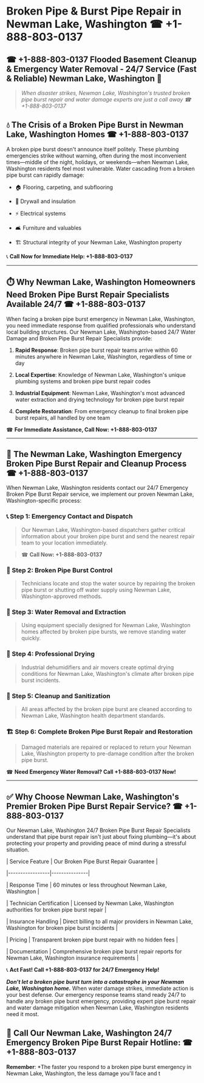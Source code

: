 # Broken Pipe & Burst Pipe Repair in Newman Lake, Washington ☎ +1-888-803-0137  
## ☎ +1-888-803-0137 Flooded Basement Cleanup & Emergency Water Removal - 24/7 Service (Fast & Reliable) Newman Lake, Washington 🚨  

> *When disaster strikes, Newman Lake, Washington's trusted broken pipe burst repair and water damage experts are just a call away ☎ +1-888-803-0137*  

## 💧 The Crisis of a Broken Pipe Burst in Newman Lake, Washington Homes ☎ +1-888-803-0137  

A broken pipe burst doesn't announce itself politely. These plumbing emergencies strike without warning, often during the most inconvenient times—middle of the night, holidays, or weekends—when Newman Lake, Washington residents feel most vulnerable. Water cascading from a broken pipe burst can rapidly damage:  

* 🏠 Flooring, carpeting, and subflooring  
* 🧱 Drywall and insulation  
* ⚡ Electrical systems  
* 🛋️ Furniture and valuables  
* 🏗️ Structural integrity of your Newman Lake, Washington property  

📞 **Call Now for Immediate Help: +1-888-803-0137**  

---  

## ⏱️ Why Newman Lake, Washington Homeowners Need Broken Pipe Burst Repair Specialists Available 24/7 ☎ +1-888-803-0137  

When facing a broken pipe burst emergency in Newman Lake, Washington, you need immediate response from qualified professionals who understand local building structures. Our Newman Lake, Washington-based 24/7 Water Damage and Broken Pipe Burst Repair Specialists provide:  

1. **Rapid Response**: Broken pipe burst repair teams arrive within 60 minutes anywhere in Newman Lake, Washington, regardless of time or day  
2. **Local Expertise**: Knowledge of Newman Lake, Washington's unique plumbing systems and broken pipe burst repair codes  
3. **Industrial Equipment**: Newman Lake, Washington's most advanced water extraction and drying technology for broken pipe burst repair  
4. **Complete Restoration**: From emergency cleanup to final broken pipe burst repairs, all handled by one team  

☎ **For Immediate Assistance, Call Now: +1-888-803-0137**  

---  

## 🔧 The Newman Lake, Washington Emergency Broken Pipe Burst Repair and Cleanup Process ☎ +1-888-803-0137  

When Newman Lake, Washington residents contact our 24/7 Emergency Broken Pipe Burst Repair service, we implement our proven Newman Lake, Washington-specific process:  

### 📞 Step 1: Emergency Contact and Dispatch  
> Our Newman Lake, Washington-based dispatchers gather critical information about your broken pipe burst and send the nearest repair team to your location immediately.  
> ☎ **Call Now: +1-888-803-0137**  

### 🚿 Step 2: Broken Pipe Burst Control  
> Technicians locate and stop the water source by repairing the broken pipe burst or shutting off water supply using Newman Lake, Washington-approved methods.  

### 🌊 Step 3: Water Removal and Extraction  
> Using equipment specially designed for Newman Lake, Washington homes affected by broken pipe bursts, we remove standing water quickly.  

### 💨 Step 4: Professional Drying  
> Industrial dehumidifiers and air movers create optimal drying conditions for Newman Lake, Washington's climate after broken pipe burst incidents.  

### 🧼 Step 5: Cleanup and Sanitization  
> All areas affected by the broken pipe burst are cleaned according to Newman Lake, Washington health department standards.  

### 🏗️ Step 6: Complete Broken Pipe Burst Repair and Restoration  
> Damaged materials are repaired or replaced to return your Newman Lake, Washington property to pre-damage condition after the broken pipe burst.  

☎ **Need Emergency Water Removal? Call +1-888-803-0137 Now!**  

---  

## ✅ Why Choose Newman Lake, Washington's Premier Broken Pipe Burst Repair Service? ☎ +1-888-803-0137  

Our Newman Lake, Washington 24/7 Broken Pipe Burst Repair Specialists understand that pipe burst repair isn't just about fixing plumbing—it's about protecting your property and providing peace of mind during a stressful situation.  

| Service Feature | Our Broken Pipe Burst Repair Guarantee |  
|-----------------|---------------|  
| Response Time | 60 minutes or less throughout Newman Lake, Washington |  
| Technician Certification | Licensed by Newman Lake, Washington authorities for broken pipe burst repair |  
| Insurance Handling | Direct billing to all major providers in Newman Lake, Washington for broken pipe burst incidents |  
| Pricing | Transparent broken pipe burst repair with no hidden fees |  
| Documentation | Comprehensive broken pipe burst repair reports for Newman Lake, Washington insurance requirements |  

📞 **Act Fast! Call +1-888-803-0137 for 24/7 Emergency Help!**  

***Don't let a broken pipe burst turn into a catastrophe in your Newman Lake, Washington home.*** When water damage strikes, immediate action is your best defense. Our emergency response teams stand ready 24/7 to handle any broken pipe burst emergency, providing expert pipe burst repair and water damage mitigation when Newman Lake, Washington residents need it most.  

## 📱 Call Our Newman Lake, Washington 24/7 Emergency Broken Pipe Burst Repair Hotline: ☎ +1-888-803-0137  

**Remember**: *The faster you respond to a broken pipe burst emergency in Newman Lake, Washington, the less damage you'll face and t
